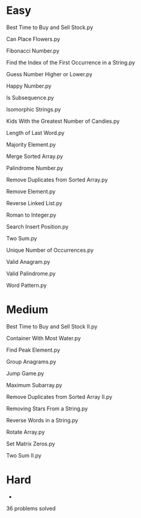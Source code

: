 # Easy
Best Time to Buy and Sell Stock.py

Can Place Flowers.py

Fibonacci Number.py

Find the Index of the First Occurrence in a String.py

Guess Number Higher or Lower.py

Happy Number.py

Is Subsequence.py

Isomorphic Strings.py

Kids With the Greatest Number of Candies.py

Length of Last Word.py

Majority Element.py

Merge Sorted Array.py

Palindrome Number.py

Remove Duplicates from Sorted Array.py

Remove Element.py

Reverse Linked List.py

Roman to Integer.py

Search Insert Position.py

Two Sum.py

Unique Number of Occurrences.py

Valid Anagram.py

Valid Palindrome.py

Word Pattern.py


# Medium
Best Time to Buy and Sell Stock II.py

Container With Most Water.py

Find Peak Element.py

Group Anagrams.py

Jump Game.py

Maximum Subarray.py

Remove Duplicates from Sorted Array II.py

Removing Stars From a String.py

Reverse Words in a String.py

Rotate Array.py

Set Matrix Zeros.py

Two Sum II.py


# Hard
*


36 problems solved
